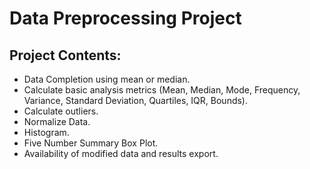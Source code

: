 # Data Preprocessing Project

## Project Contents:

- Data Completion using mean or median.
- Calculate basic analysis metrics (Mean, Median, Mode, Frequency, Variance, Standard Deviation, Quartiles, IQR, Bounds).
- Calculate outliers.
- Normalize Data.
- Histogram.
- Five Number Summary Box Plot.
- Availability of modified data and results export.



